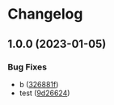 # Changelog

## 1.0.0 (2023-01-05)


### Bug Fixes

* b ([326881f](https://github.com/mdvorak-release-please-test/test/commit/326881f77782ec252f31e13c9a374463487d8cfd))
* test ([9d26624](https://github.com/mdvorak-release-please-test/test/commit/9d266242e1db604d8d087854e901c6853af1b673))
